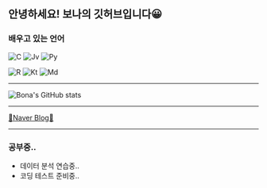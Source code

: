 ## 안녕하세요! 보나의 깃허브입니다😀

### 배우고 있는 언어

![C](https://img.shields.io/badge/C-00599C?style=for-the-badge&logo=c&logoColor=white)
![Jv](https://img.shields.io/badge/Java-ED8B00?style=for-the-badge&logo=openjdk&logoColor=white)
![Py](https://img.shields.io/badge/Python-14354C?style=for-the-badge&logo=python&logoColor=white)

![R](https://img.shields.io/badge/R-276DC3?style=for-the-badge&logo=r&logoColor=white)
![Kt](https://img.shields.io/badge/Kotlin-0095D5?&style=for-the-badge&logo=kotlin&logoColor=white)
![Md](https://img.shields.io/badge/Markdown-000000?style=for-the-badge&logo=markdown&logoColor=white)

___
![Bona's GitHub stats](https://github-readme-stats.vercel.app/api?username=bona2662&show_icons=true&theme=buefy)
___
[💚Naver Blog💚](https://blog.naver.com/bona2662)
___
### 공부중..

- 데이터 분석 연습중..
- 코딩 테스트 준비중..


<!---
bona2662/bona2662 is a ✨ special ✨ repository because its `README.md` (this file) appears on your GitHub profile.
You can click the Preview link to take a look at your changes.
--->

